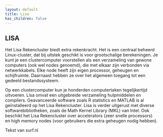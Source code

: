 ```yaml
---
layout: default
title: Lisa
has_children: false
---
```


## LISA

Het Lisa Rekencluster biedt extra rekenkracht. Het is een centraal beheerd Linux-cluster, dat bij uitstek geschikt is voor grootschalige berekeningen. Je kunt je een clustercomputer voorstellen als een verzameling van gewone computers (ook wel nodes genoemd), die met elkaar zijn verbonden via netwerkkabels. Elke node heeft zijn eigen processor, geheugen en schijfruimte. Daarnaast hebben ze over het algemeen toegang tot een gedeeld bestandssysteem.

Op een clustercomputer kun je honderden computertaken tegelijkertijd uitvoeren. Lisa omvat een uitgebreide verzameling hulpmiddelen en compilers. Geavanceerde software zoals R statistics en MATLAB is al geïnstalleerd op het Lisa Rekencluster. Lisa is verder uitgerust met diverse softwarebibliotheken, zoals de Math Kernel Library (MKL) van Intel. Ook beschikt het Lisa Rekencluster over accelerators (zeer snelle processors) en high memory nodes (voor gebruikers die extra geheugen nodig hebben).

Tekst van surf.nl